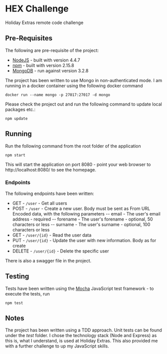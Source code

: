 # HEX Challenge
Holiday Extras remote code challenge

## Pre-Requisites
The following are pre-requisite of the project:

* [NodeJS](https://nodejs.org/en/) - built with version 4.4.7
* [npm](https://www.npmjs.com/) - built with version 2.15.8
* [MongoDB](https://www.mongodb.com/) - run against version 3.2.8

The project has been written to use Mongo in non-authenticated mode. I am running in a docker container using the following docker command

```
docker run --name mongo -p 27017:27017 -d mongo
```

Please check the project out and run the following command to update local packages etc.:

```
npm update
```

## Running
Run the following command from the root folder of the application

```
npm start
```

This will start the application on port 8080 - point your web browser to http://localhost:8080/ to see the homepage.

### Endpoints

The following endpoints have been written:
- GET - `/user` - Get all users
- POST - `/user` - Create a new user. Body must be sent as From URL Encoded data, with the following parameters
-- email - The user's email address - required
-- forename - The user's forename - optional, 50 characters or less
-- surname - The user's surname - optional, 100 characters or less
- GET - `/user/{id}` - Read the user data
- PUT - `/user/{id}` - Update the user with new information. Body as for create
- DELETE - `/user/{id}` - Delete the specific user

There is also a swagger file in the project.

## Testing
Tests have been written using the [Mocha](https://mochajs.org/) JavaScript test framework - to execute the tests, run

```
npm test
```

## Notes
The project has been written using a TDD approach. Unit tests can be found under the _test_ folder.
I chose the technology stack (Node and Express) as this is, what I understand, is used at Holiday Extras. This also provided me with a further challenge to up my JavaScript skills.
